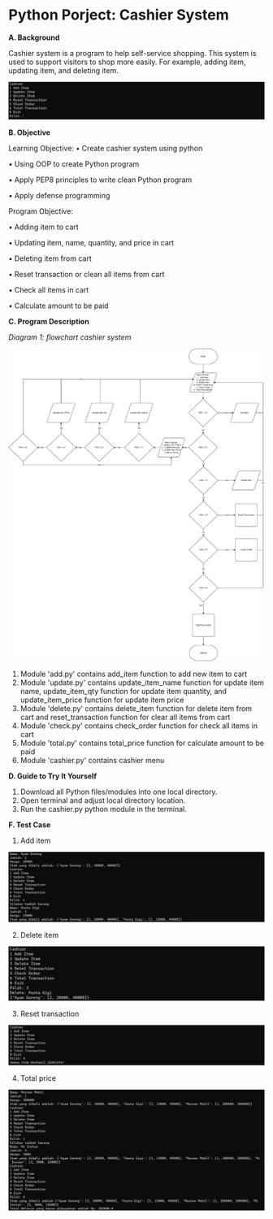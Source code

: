 # Python Porject: Cashier System
**A. Background**

Cashier system is a program to help self-service shopping. This system is used to support visitors to shop more easily. For example, adding item, updating item, and deleting item.

![IMAGE_DESCRIPTION](https://github.com/haritsf10/Cashier/blob/master/Image/menu.png)

**B. Objective**

Learning Objective:
  • Create cashier system using python
  
  • Using OOP to create Python program
  
  • Apply PEP8 principles to write clean Python program
  
  • Apply defense programming

Program Objective:
  
  • Adding item to cart
  
  • Updating item, name, quantity, and price in cart
  
  • Deleting item from cart
  
  • Reset transaction or clean all items from cart
  
  • Check all items in cart
  
  • Calculate amount to be paid

**C. Program Description**

_Diagram 1: flowchart cashier system_

![IMAGE_DESCRIPTION](https://github.com/haritsf10/Cashier/blob/master/Image/flowchart.png)

1. Module 'add.py' contains add_item function to add new item to cart
2. Module 'update.py' contains update_item_name function for update item name, update_item_qty function for update item quantity, and update_item_price function for update item price
3. Module 'delete.py' contains delete_item function for delete item from cart and reset_transaction function for clear all items from cart
4. Module 'check.py' contains check_order function for check all items in cart
5. Module 'total.py' contains total_price function for calculate amount to be paid
6. Module 'cashier.py' contains cashier menu

**D. Guide to Try It Yourself**
1. Download all Python files/modules into one local directory.
2. Open terminal and adjust local directory location.
3. Run the cashier.py python module in the terminal.

**F. Test Case**
1. Add item

![IMAGE_DESCRIPTION](https://github.com/haritsf10/Cashier/blob/master/Image/add_item.png)

2. Delete item

![IMAGE_DESCRIPTION](https://github.com/haritsf10/Cashier/blob/master/Image/delete_item.png)

3. Reset transaction

![IMAGE_DESCRIPTION](https://github.com/haritsf10/Cashier/blob/master/Image/reset_transaction.png)

4. Total price

![IMAGE_DESCRIPTION](https://github.com/haritsf10/Cashier/blob/master/Image/total_price.png)
